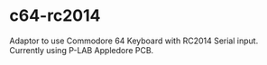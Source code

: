 # c64-rc2014
Adaptor to use Commodore 64 Keyboard with RC2014 Serial input. Currently using P-LAB Appledore PCB.
